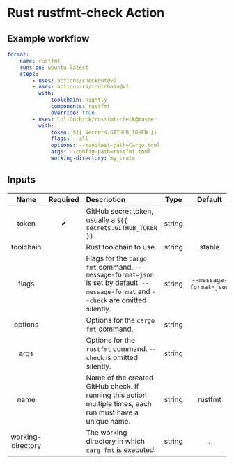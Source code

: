 # Rust rustfmt-check Action

## Example workflow

```yml
format:
    name: rustfmt
    runs-on: ubuntu-latest
    steps:
        - uses: actions/checkout@v2
        - uses: actions-rs/toolchain@v1
          with:
              toolchain: nightly
              components: rustfmt
              override: true
        - uses: LoliGothick/rustfmt-check@master
          with:
              token: ${{ secrets.GITHUB_TOKEN }}
              flags: --all
              options: --manifest-path=Cargo.toml
              args: --config-path=rustfmt.toml
              working-directory: my_crate
```

## Inputs

|       Name        | Required | Description                                                                                                                          |  Type  |         Default         |
|:-----------------:|:--------:|:-------------------------------------------------------------------------------------------------------------------------------------|:------:|:-----------------------:|
|       token       |    ✔     | GitHub secret token, usually a `${{ secrets.GITHUB_TOKEN }}`.                                                                        | string |                         |
|     toolchain     |          | Rust toolchain to use.                                                                                                               | string |         stable          |
|       flags       |          | Flags for the `cargo fmt` command. `--message-format=json` is set by default. `--message-format` and `--check` are omitted silently. | string | `--message-format=json` |
|      options      |          | Options for the `cargo fmt` command.                                                                                                 | string |                         |
|       args        |          | Options for the `rustfmt` command. `--check` is omitted silently.                                                                    | string |                         |
|       name        |          | Name of the created GitHub check. If running this action multiple times, each run must have a unique name.                           | string |         rustfmt         |
| working-directory |          | The working directory in which `carg fmt` is executed.                                                                               | string |            .            |
